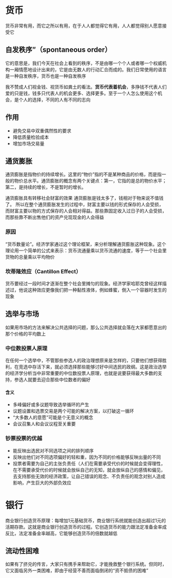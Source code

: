 # 货币
货币非常有用，而它之所以有用，在于人人都觉得它有用，人人都觉得别人愿意接受它
## 自发秩序”（spontaneous order）
它的意思是，我们今天在社会上看到的秩序，不是由哪一个个人或者哪一个权威机构一厢情愿地设计出来的，它是由无数人的行动汇合而成的。我们日常使用的语言是一种自发秩序，货币也是一种自发秩序

我不赞成人们视金钱、视货币如粪土的看法。**货币代表着机会**，多挣钱不代表人们爱的只是钱，钱多只代表人的机会更多、选择更多。至于一个人怎么使用这个机会，是个人的选择，不同的人有不同的志向
## 作用
* 避免交易中双重偶然性的要求
* 降低质量检验成本
* 增加市场交易量
## 通货膨胀
通货膨胀是指物价的持续增长。这里的“物价”指的不是某种商品的价格，而是指一般的物价总水平。通货膨胀的概念有两个关键点：第一，它指的是总的物价水平；第二，是持续的增长，不是暂时的增长。

通货膨胀具有转移社会财富的效果 通货膨胀是钱太多了，钱相对于物来说不值钱了。 所以在整个通货膨胀发生的过程中，财富主要以钱的形式保存的人会受损，而财富主要以物的方式保存的人会相对得益。那些靠固定收入过日子的人会受损，而那些靠不断出售他们的资产兑现现金的人会得益
 ### 原因
  “货币数量论”。经济学家通过这个理论框架，来分析理解通货膨胀这种现象。这个理论用一个简单的公式来表示：货币流通量乘以货币流通的速度，等于一个社会里货物的总量乘以平均物价
  ### 坎蒂隆效应（Cantillon Effect）
  货币要经过一段时间才逐渐在整个社会里摊匀的现象。经济学家哈耶克曾经这样描述过，他说这种效应更像我们把一种黏性液体，例如蜂蜜，倒入一个容器时发生的现象
## 选举与市场
如果用市场的方法来解决公共选择的问题，那么公共选择就会落在大家都愿意出的那个价格的平均数上
### 中位数投票人原理
在任何一个选举中，不管那些参选人的政治理想原来是怎样的，只要他们想获得胜利，在竞选中存活下来，就必须选择那些能够讨好中间选民的政纲。这是政治选举的经济学分析当中非常重要的中位数投票人原理，也就是说要获得最大多数的支持，参选人就要去迎合那些中位数者的偏好
#### 含义
 * 多峰偏好或多议题导致选举循环的产生
 * 议题设置和选票交易是两个可能的解决方案，以打破这一循环
 * “大多数人的意愿”可能是个无意义的概念
 * 会议召集人和会议议程至关重要
### 钞票投票的优越
* 能反映出选民对不同选项之间的排列顺序
* 反映出他们对不同选项偏好的轻和重，因为不同的价格能够反映出量的不同
* 投票者需要为自己的主张负责任（人们在需要承受代价的时候就会变得理性，在不需要承受代价的时候就会放纵自己的无知，就会放纵自己的感情和偏见，去支持那些无效的经济政策，让自己错误的观念、不负责任的观念对别人造成影响，产生巨大的外部负效应
 

 

# 银行
商业银行创造货币原理：每增加1元基础货币，商业银行系统就能创造出超过1元的活期存款。这就是商业银行创造货币的过程。它创造货币的能力跟法定准备金率成反比，法定准备金率越高，它能够创造货币的倍数就越低
## 流动性困难
如果有了挤兑的传言，大家只有携手来帮助它，才能挽救整个银行系统。但同时，它又面临另外一类困难，即由于经营不善而面临倒闭的“资不抵债的困难”
 
 